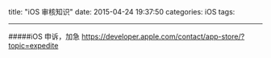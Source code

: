 title: "iOS 审核知识"
date: 2015-04-24 19:37:50
categories: iOS
tags:

----------
#####iOS 申诉，加急
https://developer.apple.com/contact/app-store/?topic=expedite

